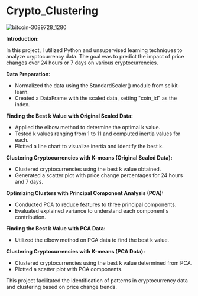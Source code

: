# Crypto_Clustering
![bitcoin-3089728_1280](https://github.com/SakinaJaffri/Crypto_Clustering/assets/146900226/57c597d0-ac2b-4352-bd90-5e38710cc00f)


**Introduction:**

In this project, I utilized Python and unsupervised learning techniques to analyze cryptocurrency data. The goal was to predict the impact of price changes over 24 hours or 7 days on various cryptocurrencies.

**Data Preparation:**

- Normalized the data using the StandardScaler() module from scikit-learn.
- Created a DataFrame with the scaled data, setting "coin_id" as the index.

**Finding the Best k Value with Original Scaled Data:**

- Applied the elbow method to determine the optimal k value.
- Tested k values ranging from 1 to 11 and computed inertia values for each.
- Plotted a line chart to visualize inertia and identify the best k.

**Clustering Cryptocurrencies with K-means (Original Scaled Data):**

- Clustered cryptocurrencies using the best k value obtained.
- Generated a scatter plot with price change percentages for 24 hours and 7 days.

**Optimizing Clusters with Principal Component Analysis (PCA):**

- Conducted PCA to reduce features to three principal components.
- Evaluated explained variance to understand each component's contribution.

**Finding the Best k Value with PCA Data:**

- Utilized the elbow method on PCA data to find the best k value.

**Clustering Cryptocurrencies with K-means (PCA Data):**

- Clustered cryptocurrencies using the best k value determined from PCA.
- Plotted a scatter plot with PCA components.

This project facilitated the identification of patterns in cryptocurrency data and clustering based on price change trends.
